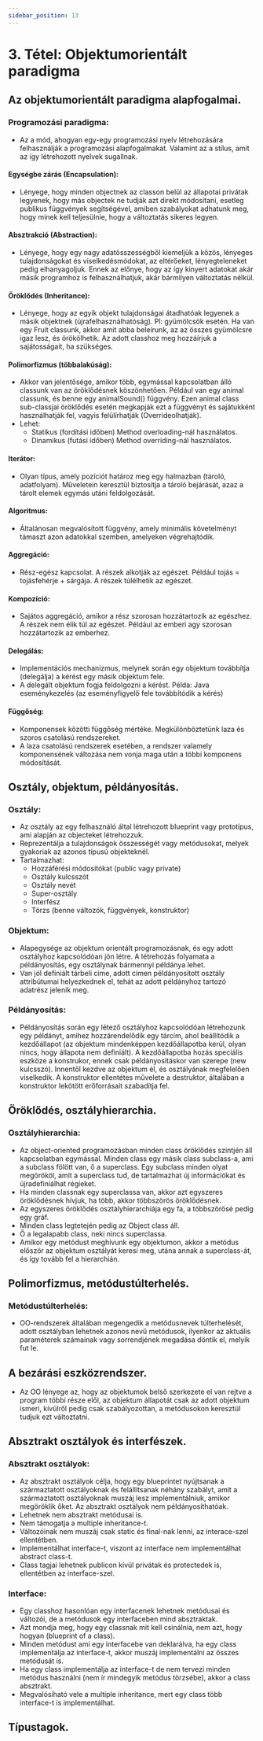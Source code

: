 ```yaml
---
sidebar_position: 13
---
```


# 3. Tétel: Objektumorientált paradigma

## Az objektumorientált paradigma alapfogalmai.

### Programozási paradigma:

- Az a mód, ahogyan egy-egy programozási nyelv létrehozására felhasználják a programozási alapfogalmakat. Valamint az a stílus, amit az így létrehozott nyelvek sugallnak.

#### Egységbe zárás (Encapsulation):

- Lényege, hogy minden objectnek az classon belül az állapotai privátak legyenek, hogy más objectek ne tudják azt direkt módosítani, esetleg publikus függvények segítségével, amiben szabályokat adhatunk meg, hogy minek kell teljesülnie, hogy a változtatás sikeres legyen.

#### Absztrakció (Abstraction):

- Lényege, hogy egy nagy adatösszességből kiemeljük a közös, lényeges tulajdonságokat és viselkedésmódokat, az eltérőeket, lényegteleneket pedig elhanyagoljuk. Ennek az előnye, hogy az így kinyert adatokat akár másik programhoz is felhasználhatjuk, akár bármilyen változtatás nélkül.

#### Öröklődés (Inheritance):

- Lényege, hogy az egyik objekt tulajdonságai átadhatóak legyenek a másik objektnek (újrafelhasználhatóság). Pl: gyümölcsök esetén. Ha van egy Fruit classunk, akkor amit abba beleírunk, az az összes gyümölcsre igaz lesz, és örökölhetik. Az adott classhoz meg hozzáírjuk a sajátosságait, ha szükséges.

#### Polimorfizmus (többalakúság):

- Akkor van jelentősége, amikor több, egymással kapcsolatban álló classunk van az öröklődésnek köszönhetően. Például van egy animal classunk, és benne egy animalSound() függvény. Ezen animal class sub-classjai öröklődés esetén megkapják ezt a függvényt és sajátukként használhatják fel, vagyis felülírhatják (Overrideolhatják).
- Lehet:
  - Statikus (fordítási időben) Method overloading-nál használatos.
  - Dinamikus (futási időben) Method overriding-nál használatos.

#### Iterátor:

- Olyan típus, amely pozíciót határoz meg egy halmazban (tároló, adatfolyam). Műveletein keresztül biztosítja a tároló bejárását, azaz a tárolt elemek egymás utáni feldolgozását.

#### Algoritmus:

- Általánosan megvalósított függvény, amely minimális követelményt támaszt azon adatokkal szemben, amelyeken végrehajtódik.

#### Aggregáció:

- Rész-egész kapcsolat. A részek alkotják az egészet. Például tojás = tojásfehérje + sárgája. A részek túlélhetik az egészet.

#### Kompozíció:

- Sajátos aggregáció, amikor a rész szorosan hozzátartozik az egészhez. A részek nem élik túl az egészet. Például az emberi agy szorosan hozzátartozik az emberhez.

#### Delegálás:

- Implementációs mechanizmus, melynek során egy objektum továbbítja (delegálja) a kérést egy másik objektum fele.
- A delegált objektum fogja feldolgozni a kérést. Példa: Java eseménykezelés (az eseményfigyelő fele továbbítódik a kérés)

#### Függőség:

- Komponensek közötti függőség mértéke. Megkülönböztetünk laza és szoros csatolású rendszereket.
- A laza csatolású rendszerek esetében, a rendszer valamely komponensének változása nem vonja maga után a többi komponens módosítását.

## Osztály, objektum, példányosítás.

### Osztály:

- Az osztály az egy felhasználó által létrehozott blueprint vagy prototípus, ami alapján az objecteket létrehozzuk.
- Reprezentálja a tulajdonságok összességét vagy metódusokat, melyek gyakoriak az azonos típusú objekteknél.
- Tartalmazhat:
  - Hozzáférési módosítókat (public vagy private)
  - Osztály kulcsszót
  - Osztály nevét
  - Super-osztály
  - Interfész
  - Törzs (benne változók, függvények, konstruktor)

### Objektum:

- Alapegysége az objektum orientált programozásnak, és egy adott osztályhoz kapcsolódóan jön létre. A létrehozás folyamata a példányosítás, egy osztálynak bármennyi példánya lehet.
- Van jól definiált tárbeli címe, adott címen példányosított osztály attribútumai helyezkednek el, tehát az adott példányhoz tartozó adatrész jelenik meg.

### Példányosítás:

- Példányosítás során egy létező osztályhoz kapcsolódóan létrehozunk egy példányt, amihez hozzárendelődik egy tárcím, ahol beállítódik a kezdőállapot (az objektum mindenképpen kezdőállapotba kerül, olyan nincs, hogy állapota nem definiált). A kezdőállapotba hozás speciális eszköze a konstrukor, ennek csak példányosításkor van szerepe (new kulcsszó). Innentől kezdve az objektum él, és osztályának megfelelően viselkedik. A konstruktor ellentétes művelete a destruktor, általában a konstruktor lekötött erőforrásait szabadítja fel.

## Öröklődés, osztályhierarchia.

### Osztályhierarchia:

- Az object-oriented programozásban minden class öröklődés szintjén áll kapcsolatban egymással. Minden class egy másik class subclass-a, ami a subclass fölött van, ő a superclass. Egy subclass minden olyat megörököl, amit a superclass tud, de tartalmazhat új információkat és újradefiniálhat régieket.
- Ha minden classnak egy superclassa van, akkor azt egyszeres öröklődésnek hívjuk, ha több, akkor többszörös öröklődésnek.
- Az egyszeres öröklődés osztályhierarchiája egy fa, a többszörösé pedig egy gráf.
- Minden class legtetején pedig az Object class áll.
- Ő a legalapabb class, neki nincs superclassa.
- Amikor egy metódust meghívunk egy objektumon, akkor a metódus először az objektum osztályát keresi meg, utána annak a superclass-át, és így tovább fel a hierarchián.

## Polimorfizmus, metódustúlterhelés.

### Metódustúlterhelés:

- OO-rendszerek általában megengedik a metódusnevek túlterhelését, adott osztályban lehetnek azonos nevű metódusok, ilyenkor az aktuális paraméterek számainak vagy sorrendjének megadása döntik el, melyik fut le.

## A bezárási eszközrendszer.

- Az OO lényege az, hogy az objektumok belső szerkezete el van rejtve a program többi része elől, az objektum állapotát csak az adott objektum ismeri, kívülről pedig csak szabályozottan, a metódusokon keresztül tudjuk ezt változtatni.

## Absztrakt osztályok és interfészek.

### Absztrakt osztályok:

- Az absztrakt osztályok célja, hogy egy blueprintet nyújtsanak a származtatott osztályoknak és felállítsanak néhány szabályt, amit a származtatott osztályoknak muszáj lesz implementálniuk, amikor megöröklik őket. Az absztrakt osztályok nem példányosíthatóak.
- Lehetnek nem absztrakt metódusai is.
- Nem támogatja a multiple inheritance-t.
- Változóinak nem muszáj csak static és final-nak lenni, az interace-szel ellentétben.
- Implementálhat interface-t, viszont az interface nem implementálhat abstract class-t.
- Class tagjai lehetnek publicon kívül privátak és protectedek is, ellentétben az interface-szel.

### Interface:

- Egy classhoz hasonlóan egy interfacenek lehetnek metódusai és változói, de a metódusok egy interfaceben mind absztraktak.
- Azt mondja meg, hogy egy classnak mit kell csinálnia, nem azt, hogy hogyan (blueprint of a class).
- Minden metódust ami egy interfacebe van deklarálva, ha egy class implementálja az interface-t, akkor muszáj implementálni az összes metódusát is.
- Ha egy class implementálja az interface-t de nem tervezi minden metódus használni (nem ír mindegyik metódus törzsébe), akkor a class absztrakt.
- Megvalósíható vele a multiple inheritance, mert egy class több interface-t is implementálhat.

## Típustagok.

